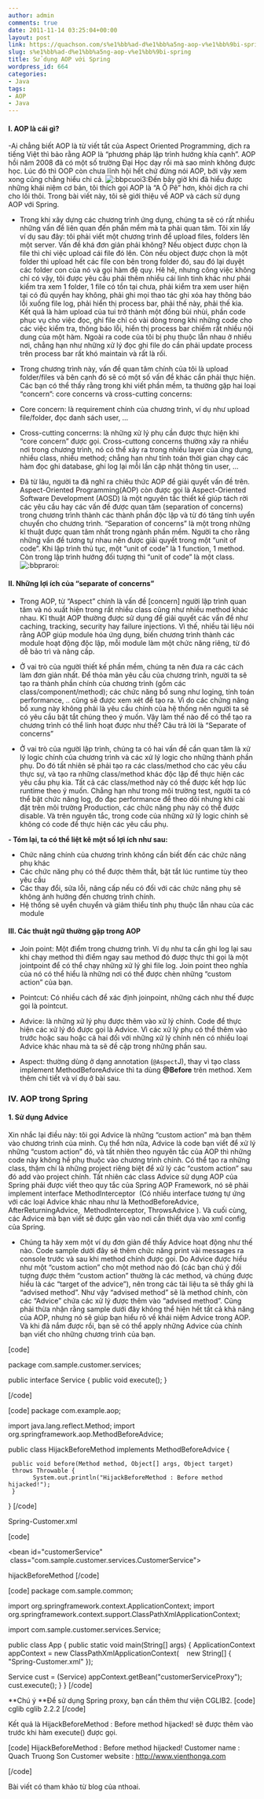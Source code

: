 ```yaml
---
author: admin
comments: true
date: 2011-11-14 03:25:04+00:00
layout: post
link: https://quachson.com/s%e1%bb%ad-d%e1%bb%a5ng-aop-v%e1%bb%9bi-spring/
slug: s%e1%bb%ad-d%e1%bb%a5ng-aop-v%e1%bb%9bi-spring
title: Sử dụng AOP với Spring
wordpress_id: 664
categories:
- Java
tags:
- AOP
- Java
---
```


#### I. AOP là cái gì?


-Ai chẳng biết AOP là từ viết tắt của Aspect Oriented Programming, dịch ra tiếng Việt thì bảo rằng AOP là “phương pháp lập trình hướng khía cạnh”. AOP hồi năm 2008 đã có một số trường Đại Học dạy rồi mà sao mình không được học. Lúc đó thì OOP còn chưa lĩnh hội hết chứ đừng nói AOP, bởi vậy xem xong cũng chẳng hiểu chi cả. ![:bbpcuoi3:](http://igame.vn/f/images/smilies/BBP_smilies/17.gif)Đến bây giờ khi đã hiểu được những khái niệm cơ bản, tôi thích gọi AOP là “A Ô Pê” hơn, khỏi dịch ra chi cho lôi thôi. Trong bài viết này, tôi sẽ giới thiệu về AOP và cách sử dụng AOP với Spring.

- Trong khi xây dựng các chương trình ứng dụng, chúng ta sẽ có rất nhiều những vấn đề liên quan đến phần mềm mà ta phải quan tâm. Tôi xin lấy ví dụ sau đây: tôi phải viết một chương trình để upload files, folders lên một server. Vấn đề khá đơn giản phải không? Nếu object được chọn là file thì chỉ việc upload cái file đó lên. Còn nếu object được chọn là một folder thì upload hết các file con bên trong folder đó, sau đó lại duyệt các folder con của nó và gọi hàm đệ quy. Hê hê, nhưng công việc không chỉ có vậy, tôi được yêu cầu phải thêm nhiều cái linh tinh khác như phải kiểm tra xem 1 folder, 1 file có tồn tại chưa, phải kiểm tra xem user hiện tại có đủ quyền hay không, phải ghi mọi thao tác ghi xóa hay thông báo lỗi xuống file log, phải hiển thị process bar, phải thế này, phải thế kia. Kết quả là hàm upload của tui trở thành một đống bùi nhùi, phần code phục vụ cho việc đọc, ghi file chỉ có vài dòng trong khi những code cho các việc kiểm tra, thông báo lỗi, hiển thị process bar chiếm rất nhiều nội dung của một hàm. Ngoài ra code của tôi bị phụ thuộc lẫn nhau ở nhiều nơi, chẳng hạn như những xử lý đọc ghi file do cần phải update process trên process bar rất khó maintain và rất là rối.

- Trong chương trình này, vấn đề quan tâm chính của tôi là upload folder/files và bên cạnh đó sẽ có một số vấn đề khác cần phải thực hiện. Các bạn có thể thấy rằng trong khi viết phần mềm, ta thường gặp hai loại “concern”: core concerns và cross-cutting concerns:

+ Core concern: là requirement chính của chương trình, ví dụ như upload file/folder, đọc danh sách user, …

+ Cross-cutting concerrns: là những xử lý phụ cần được thực hiện khi “core concern” được gọi. Cross-cuttong concerns thường xảy ra nhiều nơi trong chương trình, nó có thể xảy ra trong nhiều layer của ứng dụng, nhiều class, nhiều method; chẳng hạn như tính toán thời gian chạy các hàm đọc ghi database, ghi log lại mỗi lần cập nhật thông tin user, …

- Đã từ lâu, người ta đã nghĩ ra chiêu thức AOP để giải quyết vấn đề trên. Aspect-Oriented Programming(AOP) còn được gọi là Aspect-Oriented Software Development (AOSD) là một nguyên tắc thiết kế giúp tách rời các yêu cầu hay các vấn đề được quan tâm (separation of concerns) trong chương trình thành các thành phần độc lập và từ đó tăng tính uyển chuyển cho chương trình. “Separation of concerns” là một trong những kĩ thuật được quan tâm nhất trong ngành phần mềm. Người ta cho rằng những vấn đề tương tự nhau nên được giải quyết trong một “unit of code”. Khi lập trình thủ tục, một “unit of code” là 1 function, 1 method. Còn trong lập trình hướng đối tượng thì “unit of code” là một class.![:bbpraroi:](http://igame.vn/f/images/smilies/BBP_smilies/50.gif)


#### II. Những lợi ích của “separate of concerns”


- Trong AOP, từ “Aspect” chính là vấn đề [concern] người lập trình quan tâm và nó xuất hiện trong rất nhiều class cũng như nhiều method khác nhau. Kĩ thuật AOP thường được sử dụng để giải quyết các vấn đề như caching, tracking, security hay failure injections. Vì thế, nhiều tài liệu nói rằng AOP giúp module hóa ứng dụng, biến chương trình thành các module hoạt động độc lập, mỗi module làm một chức năng riêng, từ đó dễ bảo trì và nâng cấp.

- Ở vai trò của người thiết kế phần mềm, chúng ta nên đưa ra các cách làm đơn giản nhất. Để thỏa mãn yêu cầu của chương trình, người ta sẽ tạo ra thành phần chính của chương trình (gồm các class/component/method); các chức năng bổ sung như loging, tính toán performance, .. cũng sẽ được xem xét để tạo ra. Vì do các chứng năng bổ xung này không phải là yêu cầu chính của hệ thống nên người ta sẽ có yêu cầu bật tắt chúng theo ý muốn. Vậy làm thế nào để có thể tạo ra chương trình có thể linh hoạt được như thế? Câu trả lời là “Separate of concerns”

- Ở vai trò của người lập trình, chúng ta có hai vấn đề cần quan tâm là xử lý logic chính của chương trình và các xử lý logic cho những thành phần phụ. Do đó tất nhiên sẽ phải tạo ra các class/method cho các yêu cầu thực sự, và tạo ra những class/method khác độc lập để thực hiện các yêu cầu phụ kia. Tất cả các class/method này có thể được kết hợp lúc runtime theo ý muốn. Chẳng hạn như trong môi trường test, người ta có thể bật chức năng log, đo đạc performance để theo dõi nhưng khi cài đặt trên môi trường Production, các chức năng phụ này có thể được disable. Và trên nguyên tắc, trong code của những xử lý logic chính sẽ không có code để thực hiện các yêu cầu phụ.

**- Tóm lại, ta có thể liệt kê một số lợi ích như sau:**
+ Chức năng chính của chương trình không cần biết đến các chức năng phụ khác
+ Các chức năng phụ có thể được thêm thắt, bật tắt lúc runtime tùy theo yêu cầu
+ Các thay đổi, sửa lỗi, nâng cấp nếu có đối với các chức năng phụ sẽ không ảnh hưởng đến chương trình chính.
+ Hệ thống sẽ uyển chuyển và giảm thiểu tính phụ thuộc lẫn nhau của các module


#### III. Các thuật ngữ thường gặp trong AOP


+ Join point: Một điểm trong chương trình. Ví dụ như ta cần ghi log lại sau khi chạy method thì điểm ngay sau method đó được thực thi gọi là một jointpoint để có thể chạy những xử lý ghi file log. Join point theo nghĩa của nó có thể hiểu là những nơi có thể được chèn những “custom action” của bạn.

+ Pointcut: Có nhiều cách để xác định joinpoint, những cách như thế được gọi là pointcut.

+ Advice: là những xử lý phụ được thêm vào xử lý chính. Code để thực hiện các xử lý đó được gọi là Advice. Vì các xử lý phụ có thể thêm vào trước hoặc sau hoặc cả hai đối với những xử lý chính nên có nhiều loại Advice khác nhau mà ta sẽ đề cập trong những phần sau.

+ Aspect: thường dùng ở dạng annotation (`@Aspect`J), thay vì tạo class implement MethodBeforeAdvice thì ta dùng **@Before** trên method. Xem thêm chi tiết và ví dụ ở bài sau.


### IV. AOP trong Spring




#### 1. Sử dụng Advice


Xin nhắc lại điều này: tôi gọi Advice là những “custom action” mà bạn thêm vào chương trình của mình. Cụ thể hơn nữa, Advice là code bạn viết để xử lý những “custom action” đó, và tất nhiên theo nguyên tắc của AOP thì những code này không hề phụ thuộc vào chương trình chính. Có thể tạo ra những class, thậm chí là những project riêng biệt để xử lý các “custom action” sau đó add vào project chính. Tất nhiên các class Advice sử dụng AOP của Spring phải được viết theo quy tắc của Spring AOP Framework, nó sẽ phải implement interface MethodInterceptor  (Có nhiều interface tương tự ứng với các loại Advice khác nhau như là MethodBeforeAdvice, AfterReturningAdvice,  MethodInterceptor, ThrowsAdvice ). Và cuối cùng, các Advice mà bạn viết sẽ được gắn vào nơi cần thiết dựa vào xml config của Spring.

- Chúng ta hãy xem một ví dụ đơn giản để thấy Advice hoạt động như thế nào. Code sample dưới đây sẽ thêm chức năng print vài messages ra console trước và sau khi method chính được gọi. Do Advice được hiểu như một “custom action” cho một method nào đó (các bạn chú ý đối tượng được thêm “custom action” thường là các method, và chúng được hiểu là các “target of the advice”), nên trong các tài liệu ta sẽ thấy ghi là “advised method”. Như vậy “advised method” sẽ là method chính, còn các “Advice” chứa các xử lý được thêm vào “advised method”. Cũng phải thừa nhận rằng sample dưới đây không thể hiện hết tất cả khả năng của AOP, nhưng nó sẽ giúp bạn hiểu rõ về khái niệm Advice trong AOP. Và khi đã nắm được rồi, bạn sẽ có thể apply những Advice của chính bạn viết cho những chương trình của bạn.

[code]

package com.sample.customer.services;

public interface Service {
     public void execute();
}

[/code]



[code]
package com.example.aop;

import java.lang.reflect.Method;
import org.springframework.aop.MethodBeforeAdvice;

public class HijackBeforeMethod implements MethodBeforeAdvice {

     public void before(Method method, Object[] args, Object target)    throws Throwable {
           System.out.println("HijackBeforeMethod : Before method hijacked!");
     }
}
[/code]

Spring-Customer.xml

[code]
<beans xmlns="http://www.springframework.org/schema/beans"
xmlns:xsi="http://www.w3.org/2001/XMLSchema-instance"
xsi:schemaLocation="http://www.springframework.org/schema/beans
http://www.springframework.org/schema/beans/spring-beans-2.5.xsd">

<bean id="customerService"  class="com.sample.customer.services.CustomerService">
<property name="name" value="Quach Truong Son" />
<property name="url" value="http://www.vienthonga.com" />
</bean>

<bean id="hijackBeforeMethod" class="com.mkyong.aop.HijackBeforeMethod"/>

<bean id="customerServiceProxy" class="org.springframework.aop.framework.ProxyFactoryBean">

<property name="target" ref="customerService" />
<property name="interceptorNames">
<list>
<value>hijackBeforeMethod</value>
</list>
</property>

</bean>
</beans>
[/code]



[code]
package com.sample.common;

import org.springframework.context.ApplicationContext;
import org.springframework.context.support.ClassPathXmlApplicationContext;

import com.sample.customer.services.Service;

public class App {
public static void main(String[] args) {
ApplicationContext appContext = new ClassPathXmlApplicationContext(    new String[] { "Spring-Customer.xml" });

Service cust = (Service) appContext.getBean("customerServiceProxy");
cust.execute();
}
}
[/code]


**Chú ý
**Để sử dụng Spring proxy, bạn cần thêm thư viện CGLIB2.
[code]
	<dependency>
		<groupId>cglib</groupId>
		<artifactId>cglib</artifactId>
		<version>2.2.2</version>
	</dependency>
[/code]

Kết quả là HijackBeforeMethod : Before method hijacked! sẽ được thêm vào trước khi hàm execute() được gọi.

[code]
 HijackBeforeMethod : Before method hijacked!
 Customer name : Quach Truong Son
 Customer website : http://www.vienthonga.com

[/code]




Bài viết có tham khảo từ blog của nthoai.
